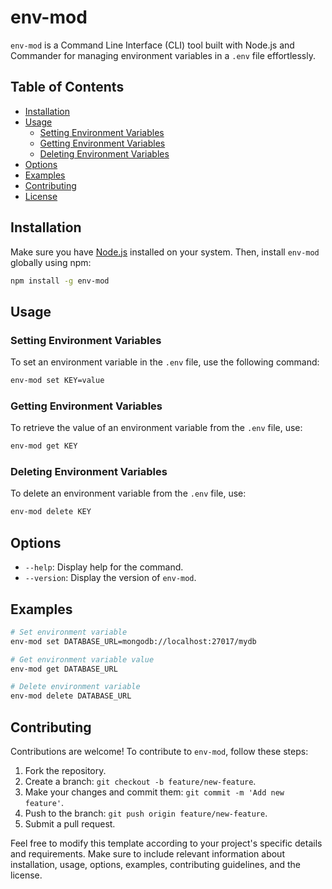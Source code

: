 # env-mod

`env-mod` is a Command Line Interface (CLI) tool built with Node.js and Commander for managing environment variables in a `.env` file effortlessly.

## Table of Contents

- [Installation](#installation)
- [Usage](#usage)
  - [Setting Environment Variables](#setting-environment-variables)
  - [Getting Environment Variables](#getting-environment-variables)
  - [Deleting Environment Variables](#deleting-environment-variables)
- [Options](#options)
- [Examples](#examples)
- [Contributing](#contributing)
- [License](#license)

## Installation

Make sure you have [Node.js](https://nodejs.org/) installed on your system. Then, install `env-mod` globally using npm:

```bash
npm install -g env-mod
```

## Usage

### Setting Environment Variables

To set an environment variable in the `.env` file, use the following command:

```bash
env-mod set KEY=value
```

### Getting Environment Variables

To retrieve the value of an environment variable from the `.env` file, use:

```bash
env-mod get KEY
```

### Deleting Environment Variables

To delete an environment variable from the `.env` file, use:

```bash
env-mod delete KEY
```

## Options

- `--help`: Display help for the command.
- `--version`: Display the version of `env-mod`.

## Examples

```bash
# Set environment variable
env-mod set DATABASE_URL=mongodb://localhost:27017/mydb

# Get environment variable value
env-mod get DATABASE_URL

# Delete environment variable
env-mod delete DATABASE_URL
```

## Contributing

Contributions are welcome! To contribute to `env-mod`, follow these steps:

1. Fork the repository.
2. Create a branch: `git checkout -b feature/new-feature`.
3. Make your changes and commit them: `git commit -m 'Add new feature'`.
4. Push to the branch: `git push origin feature/new-feature`.
5. Submit a pull request.

Feel free to modify this template according to your project's specific details and requirements. Make sure to include relevant information about installation, usage, options, examples, contributing guidelines, and the license.
